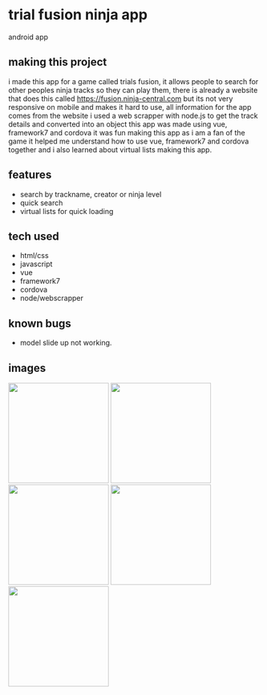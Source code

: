 # trial fusion ninja app
 android app

## making this project

i made this app for a game called trials fusion, it allows people to search for other peoples ninja tracks so they can play them, there is already a website that does this called https://fusion.ninja-central.com but its not very responsive on mobile and makes it hard to use,
all information for the app comes from the website i used a web scrapper with node.js to get the track details and converted into an object this app was made using vue, framework7 and cordova it was fun making this app as i am a fan of the game it helped me understand how to use vue, framework7 and cordova together and i also learned about virtual lists making this app.

## features

- search by trackname, creator or ninja level
- quick search 
- virtual lists for quick loading


## tech used

 - html/css
 - javascript
 - vue
 - framework7
 - cordova
 - node/webscrapper 
 
 ## known bugs
 
 - model slide up not working.
 
  ## images
  <div class="wrap">
     <img src="https://user-images.githubusercontent.com/42116608/62627890-29091b00-b922-11e9-9098-89358b46754b.png" width="200">
     <img src="https://user-images.githubusercontent.com/42116608/62627891-29a1b180-b922-11e9-9e7e-e81214a37b23.png" width="200">
     <img src="https://user-images.githubusercontent.com/42116608/62627893-29a1b180-b922-11e9-811b-d5d10ee8bb64.png" width="200">
     <img src="https://user-images.githubusercontent.com/42116608/62627886-29091b00-b922-11e9-9662-bb188c15da11.png" width="200">
     <img src="https://user-images.githubusercontent.com/42116608/62627888-29091b00-b922-11e9-82cf-c3949e1d883c.png" width="200">
    
  </div>
 


 
 
 


